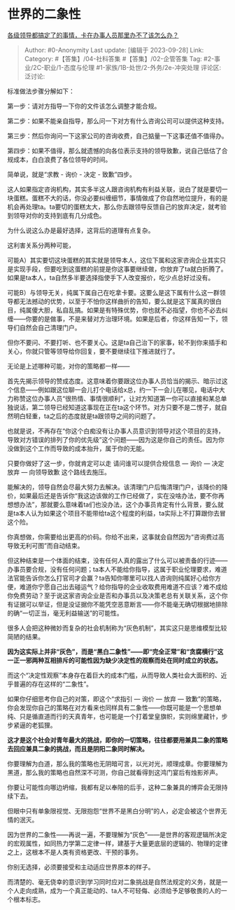 # 世界的二象性
[各级领导都搞定了的事情，卡在办事人员那里办不了该怎么办？](https://www.zhihu.com/question/616761602/answer/3229383116)

> Author: #0-Anonymity
> Last update: [编辑于 2023-09-28]
> Link:
> Category: #【答集】/04-社科答集 #【答集】/02-企管答集
> Tag: #2-事业/2C-职业/1-态度与伦理 #1-家族/1B-处世/2-外务/2e-冲突处理
> 评论区:
> 泛讨论:

标准做法步骤分解如下：

第一步：请对方指导一下你的文件该怎么调整才能合规。

第二步：如果不能亲自指导，那么问一下对方有什么咨询公司可以提供这种支持。

第三步：然后你询问一下这家公司的咨询收费，自己掂量一下这事还值不值得办。

第四步：如果不值得，那么就遗憾的向各位表示支持的领导致歉，说自己低估了合规成本，白白浪费了各位领导的时间。

简单说，就是“求教 - 询价 - 决定 - 致歉”四步。

这人如果指定咨询机构，其实多半这人跟咨询机构有利益关联，说白了就是要切一块蛋糕。蛋糕不大的话，你没必要纠缠细节，事情做成了你自然地位提升，有的是机会再处理ta。ta要切的蛋糕太大，那么你去跟领导反馈自己的放弃决定，就考验到领导对你的支持到底有几分成色。

为什么说这么办是最好选择，这背后的道理有点复杂。

这利害关系分两种可能，

可能A）其实要切这块蛋糕的其实就是领导本人，这位下属和这家咨询企业其实只是实现手段，但要吃到这蛋糕的前提是你这事要继续做，你放弃了ta就白折腾了。如果是ta本人，ta自然多半要选择指使手下人改变报价，吃少点总好过没有。

可能B）与领导无关，纯属下属自己在吃拿卡要。这要么是这下属有什么这一群领导都无法撼动的优势，以至于不怕你这样曲折的告知，要么就是这下属真的很白目，纯属傻大胆，私自乱搞。如果是有特殊优势，你也就不必指望，你也不必去纠缠——你要的是做事，不是来替对方治理环境。如果是后者，你这样告知一下，领导们自然会自己清理门户。

但你不要问、不要打听、也不要关心。这是ta自己治下的家事，轮不到你来插手和关心，你就只管等领导给你回复，要不要继续往下推进就行了。

无论是上述哪种可能，对你的策略都一样——

首先先揭示领导的赞成态度。这意味着你要跟这位办事人员恰当的揭示、暗示过这个信息——例如跟这位聊一会儿打个电话给x总，约一下一会儿在哪见，电话中大力称赞这位办事人员“很热情、事情很顺利”，让对方知道第一你可以直接和某总单独说话，第二领导已经知道这事现在正在ta这个环节。对方只要不是二愣子，就自然明白轻重，ta之后的态度就是ta跟领导之间的问题了。

也就是说，不再存在“你这个白痴没有让办事人员意识到领导对这个项目的支持，导致对方错误的排列了你的优先级”这个问题——因为这是你自己的责任。因为你没做到这个工作而导致的成本抬升，属于你的无能。

只要你做好了这一步，你就肯定可以走 请问谁可以提供合规信息 — 询价 — 决定放弃 — 向领导致歉 这个路线去施压。

能解决的，领导自然会尽最大努力去解决。该清理门户后悔清理门户，该降价的降价，如果最后还是告诉你“我这边该做的工作已经做了，实在没啥办法，要不你再想想办法”，那就要么意味着ta们也没办法，这个办事员肯定有什么背景，要么就是ta本人认为如果这个项目不能带给ta这个程度的利益，ta实际上不打算跟你去冒这个险。

你真想做，你需要给出更高的价码。你给不出来，这事就会自然因为“咨询费过高导致无利可图”而自动结束。

但这种结束是一个体面的结束，没有任何人真的露出了什么可以被责备的行迹——办事员要合规，没有任何问题；ta本人不能给你指导，这属于职业伦理要求，难道法官能告诉你怎么打官司才会赢？ta告知你哪里可以找人咨询则纯属好心给你方便，难道你宁愿自己出去碰运气？给你指导的企业收取费用难道不应该？难不成给你免费劳动？至于说这家咨询企业是否和办事员以及决策老总有关联关系，这个你有证据可以举证，但是没证据你不能凭空恶意断言——你不能毫无确切根据地排除的确“一切正当，毫无利益输送”的可能性。

很多人会把这种微妙而复杂的社会机制称为“灰色机制”，其实这只是思维模型比较简陋的结果。

**因为这实际上并非“灰色”，而是“黑白二象性”——即“完全正常”和“贪腐横行”这一正一邪两种互相排斥的可能性因为缺少决定性的观察而处在同时成立的状态。**

而这个“决定性观察”本身存在着巨大的成本门槛，从而导致人类社会大面积的、近乎普遍的存在这样的“二象性”。

如果你仔细思考你自己的对策，即这个“求指引 — 询价 — 放弃 — 致歉”的策略，你会发现你自己的策略在对方看来也同样具有二象性——你既可能是一个思想单纯、只是循直道而行的天真青年，也可能是一个打着堂皇旗帜，实则绵里藏针，步步紧逼的老狐狸。

**这才是这个社会对青年最大的挑战，即你的一切策略，往往都要用兼具二象的策略去回应兼具二象的挑战，而且是阴阳二象同时解决。**

你要理解为白道，那么我的策略也无阴暗可言，以光对光，顺理成章。你要理解为黑道，那么我的策略也自然深不可测，你自己就看得到这鸿门宴后有烛影斧声。

你要让可能性向哪边坍缩，我都有足以奉陪的后手，这种二象兼具的博弈会无限持续下去。

但眼中只有单象限视觉、无限抱怨“世界不是黑白分明”的人，必定会被这个世界无情的泯灭。

因为世界的二象性——再说一遍，不要理解为“灰色”——是世界的客观逻辑所决定的宏观属性，如同热力学第二定律一样，建基于大量更底层的逻辑的、物理的定律之上，这根本不是人类有资格更改、干预的事务。

你别无选择，必须要接受和主动适应世界原本的样子。

而清楚的、毫无侥幸的意识到学习同时应对二象挑战是自然法规定的义务，就是一个人走向成熟，成为一个真正能动的、ta人不可轻侮、必须给予足够敬畏的人的一个根本标志。

